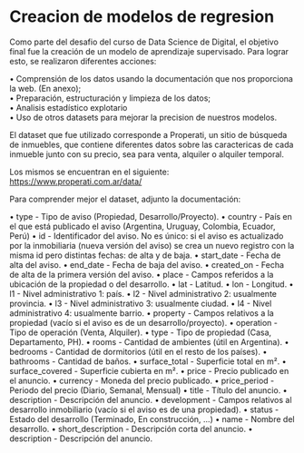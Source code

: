 # Creacion de modelos de regresion

Como parte del desafio del curso de Data Science de Digital, el objetivo final fue la creación de un modelo de aprendizaje supervisado.
Para lograr esto, se realizaron diferentes acciones:

• Comprensión de los datos usando la documentación que nos proporciona la web. (En anexo);\
• Preparación, estructuración y limpieza de los datos;\
• Analisis estadístico explotario\
• Uso de otros datasets para mejorar la precision de nuestros modelos.

El dataset que fue utilizado corresponde a Properati, un sitio de búsqueda de inmuebles, que contiene diferentes datos sobre las caractericas de cada inmueble junto con su precio, sea para venta, alquiler o alquiler temporal.
 
Los mismos se encuentran en el siguiente: https://www.properati.com.ar/data/

Para comprender mejor el dataset, adjunto la documentación:

• type - Tipo de aviso (Propiedad, Desarrollo/Proyecto).
• country - País en el que está publicado el aviso (Argentina, Uruguay, Colombia, Ecuador, Perú)
• id - Identificador del aviso. No es único: si el aviso es actualizado por la inmobiliaria (nueva versión del aviso) se crea un nuevo registro con la misma id pero distintas fechas: de alta y de baja.
• start_date - Fecha de alta del aviso.
• end_date - Fecha de baja del aviso.
• created_on - Fecha de alta de la primera versión del aviso.
• place - Campos referidos a la ubicación de la propiedad o del desarrollo.
• lat - Latitud.
• lon - Longitud.
• l1 - Nivel administrativo 1: país.
• l2 - Nivel administrativo 2: usualmente provincia.
• l3 - Nivel administrativo 3: usualmente ciudad.
• l4 - Nivel administrativo 4: usualmente barrio.
• property - Campos relativos a la propiedad (vacío si el aviso es de un desarrollo/proyecto).
• operation - Tipo de operación (Venta, Alquiler).
• type - Tipo de propiedad (Casa, Departamento, PH).
• rooms - Cantidad de ambientes (útil en Argentina).
• bedrooms - Cantidad de dormitorios (útil en el resto de los países).
• bathrooms - Cantidad de baños.
• surface_total - Superficie total en m².
• surface_covered - Superficie cubierta en m².
• price - Precio publicado en el anuncio.
• currency - Moneda del precio publicado.
• price_period - Periodo del precio (Diario, Semanal, Mensual)
• title - Título del anuncio.
• description - Descripción del anuncio.
• development - Campos relativos al desarrollo inmobiliario (vacío si el aviso es de una propiedad).
• status - Estado del desarrollo (Terminado, En construcción, ...)
• name - Nombre del desarrollo.
• short_description - Descripción corta del anuncio.
• description - Descripción del anuncio.

